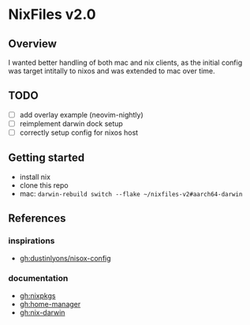 # NixFiles v2.0

## Overview

I wanted better handling of both mac and nix clients, as the initial config was target intitally to nixos and was extended to mac over time.

## TODO

- [ ] add overlay example (neovim-nightly)
- [ ] reimplement darwin dock setup
- [ ] correctly setup config for nixos host

## Getting started

- install nix
- clone this repo
- mac: `darwin-rebuild switch --flake ~/nixfiles-v2#aarch64-darwin`

## References

### inspirations

- [gh:dustinlyons/nisox-config](https://github.com/dustinlyons/nixos-config)

### documentation

- [gh:nixpkgs](https://github.com/NixOS/nixpkgs)
- [gh:home-manager](https://github.com/nix-community/home-manager/tree/master/modules/programs)
- [gh:nix-darwin](https://github.com/LnL7/nix-darwin)
